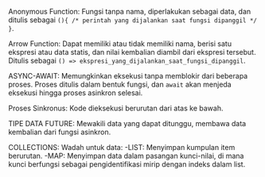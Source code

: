 Anonymous Function: Fungsi tanpa nama, diperlakukan sebagai data, dan ditulis sebagai `(){ /* perintah yang dijalankan saat fungsi dipanggil */ }`.

Arrow Function: Dapat memiliki atau tidak memiliki nama, berisi satu ekspresi atau data statis, dan nilai kembalian diambil dari ekspresi tersebut. Ditulis sebagai `() => ekspresi_yang_dijalankan_saat_fungsi_dipanggil`.

ASYNC-AWAIT: Memungkinkan eksekusi tanpa memblokir dari beberapa proses. Proses ditulis dalam bentuk fungsi, dan `await` akan menjeda eksekusi hingga proses asinkron selesai.

Proses Sinkronus: Kode dieksekusi berurutan dari atas ke bawah.

TIPE DATA FUTURE: Mewakili data yang dapat ditunggu, membawa data kembalian dari fungsi asinkron.

COLLECTIONS: Wadah untuk data:
   -LIST: Menyimpan kumpulan item berurutan.
   -MAP: Menyimpan data dalam pasangan kunci-nilai, di mana kunci berfungsi sebagai pengidentifikasi mirip dengan indeks dalam list.